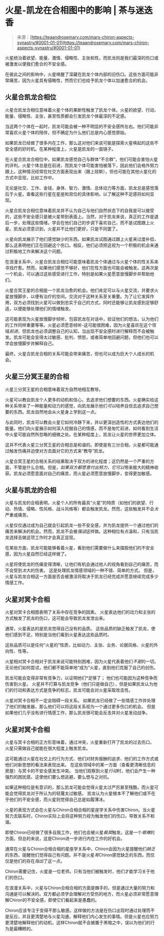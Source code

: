 <!--yml

类别：未分类

日期：2024-06-12 18:22:58

-->

# 火星-凯龙在合相图中的影响 | 茶与迷迭香

> 来源：[https://teaandrosemary.com/mars-chiron-aspects-synastry/#0001-01-01](https://teaandrosemary.com/mars-chiron-aspects-synastry/#0001-01-01)

火星统治着欲望、能量、激情、侵略性、主张和性，而凯龙则是我们最深的伤口或被激发以便我们愈合的不安全感。

在彼此之间的影响中，火星唤醒了深藏在凯龙个体内部的旧伤口。这些方面可能非常痛苦，因为火星具有侵略性，然而它们也给予凯龙个体以加速愈合的机会。

## 火星合凯龙合相位

火星合凯龙合相位意味着火星个体的果断性触发了凯龙个体。火星的欲望、行动、能量、侵略性、主张，甚至性质都会引发凯龙个体最深的不足感。

当这两个个体在一起时，凯龙可能会被一种不明显的不安全感所左右。他们可能非常喜欢火星个体的陪伴，但不确定为什么他们总是内心感觉原始。

如果凯龙已经做了很多内在工作，那么这对他们来说可能是探索火星唤起的这些不安全感的好时机。在某种程度上，火星是凯龙的一面镜子。

在火星合凯龙合相位中，如果凯龙感觉自己与群体“不合群”，他们可能会害怕火星的评判。火星个体总是在前进，而凯龙个体可能害怕被落下，因此他们会格外努力跟上。这种情况经常在社交方面表现出来（跟上琼斯），但也可能在其他火星化的方式中显现，比如工作中。

无论是社交、工作、金钱、身体、智力、激情、总体动力等方面，凯龙总是感觉落后于火星。查看这些行星在星座和宫位的具体影响，以了解这种不足感将如何显现。

火星合凯龙合相位意味着凯龙并不认为自己与他们自然状态下的自我是可以接受的，这些不安全感只是被火星带到表面上。当然，对于凯龙来说，真正的工作是退后一步，处理这些情绪，学会在他们自己的步调下喜欢自己，而不是试图跟上火星。凯龙必须意识到，火星并不比他们更好，只是不同罢了。

火星向凯龙展示了他们感觉缺少的东西。如果凯龙试图通过跟上火星来过度补偿，那么这表明他们正在回避这个伤口。相反，他们必须把这视为一个积极的机会来通过积极地工作来解决这个问题。

在浪漫关系中，火星合凯龙合相位可能意味着凯龙个体通过与火星个体的性关系来寻找疗愈。然而，如果他们感觉不够好，他们在性方面也可能会被触发。这再次是一个机会，可以通过这些感受进行工作，特别是如果火星愿意放慢脚步并帮助他们。

火星合冥王星的合相是一个凯龙治愈的机会。他们肯定可以与火星交流，并要求火星放慢脚步，以便有治疗的空间。交流对于这种关系至关重要。为了让它发挥作用，双方必须找到火星可以做到忠实于自己的方式，同时还能够让凯龙感到足够舒适，以便能够处理他们的情绪触发。

这可能表现为火星放慢脚步倾听，包容凯龙在对话中，验证他们的想法，认为他们的工作同样重要等等。火星必须愿意倾听-这可能很困难，因为火星喜欢在这个领域*前进*，但凯龙也必须调整自己的认知，当出现不安全感时进行解释而不会被触发。凯龙可能会变得太过敏感、批判、愤怒，或者简单地回避问题，但他们也可以学会放慢脚步并解释自己。

最终，火星合凯龙合相的关系可能会带来痛苦，但也可以成为巨大个人成长的机会。

## 火星三分冥王星的合相

火星三分冥王星的合相意味着双方自然地相互教导。

火星可以教会凯龙个人更多的动机和信心，去追求他们想要的东西。火星确实给这种关系带来了一种能量和动力的感觉，向凯龙展示他们*可以*培养自信去追求自己想要的东西。凯龙自然地会从火星身上学到这一点。

与此同时，凯龙可以教会火星它如何冷静下来，并以更深创造性的方式表达他们的能量。他们向火星展示如何深入挖掘自己的情感，而不是匆忙前进，如何看到生活中火星可能自然所忽略的细微之处。在某种程度上，凯龙让火星的世界更加立体。

这并不代表火星三分冥王星的合相总是和谐的。即使是有三分合相，火星都可能通过触发伤痛并迫使对方去面对它的方式来“教导”凯龙。

火星合冥王星的合相关系的结果取决于双方的进化程度；这仍然是一个严重的方面，不管是什么合相。但是，*如果双方都愿意付出努力，它可以*带来极大的精神收获。凯龙必须愿意面对自己的痛苦，而火星必须愿意放慢脚步，变得更加敏感。

## 火星与凯龙的合相

火星与凯龙的合相表明，火星个人的所有最具“火星”的特质（如他们的欲望、行动、热情、侵略、性风格、战斗风格等）都会触发凯龙。然而，这些触发并不会*太*严重或痛苦。

火星仅仅通过成为自己就会引起凯龙一些不安全感，并为凯龙提供一个通过他们的痛苦来解决的机会。然而，凯龙不会被*强迫*这样做。这种相位有点温和，只有当凯龙选择去做这项工作时才会真正显现。

在某些方面，凯龙可能能够看着火星，看到他们需要做什么来摆脱他们的不安全感，因为火星自然已经这样做了。

火星将使凯龙的伤痛变得清晰，让他们有机会通过他人的视角看到自己的痛苦，而不会受到*太*大的伤害。 这是处理凯龙情感领域的一种不错、简单的方式。 但是，火星与凯龙合相这一方面是否会被激活将取决于凯龙已经完成并愿意继续完成多少情感工作。

## 火星对冥卡合相

火星对冥卡合相图表明了关系中存在竞争的因素。 火星表达他们的动力和主张的方式触发了凯龙的伤口，这可能会导致凯龙发泄出来。

通常，火星表达的是凯龙觉得自己没有的品质。 这些品质的缺乏触发了凯龙，使他们感到不足，特别是当他们看到火星表达这些品质时。

这些品质可以是任何“火星的”性质，比如动力、主张、业务、论据风格、火星的外向性、性等。

火星相对冥卡合相对于凯龙来说可能特别困难，因为火星代表着他们*不是*的一切。 无论他们如何尝试，他们都不能简单地“成为”火星，直到他们克服了自己的创伤。

凯龙可能会变得非常有竞争力，以证明他们*足够了； 他们也可能因为这种竞争而伤害到火星。 火星并不打算与凯龙竞争（他们只是做自己），但是如果凯龙认为他们的行动和表达方式是竞争的标志，凯龙可能会对火星采取攻击性。

火星对冥卡合相不一定会阻碍一段关系。 如果凯龙已经做了一些情感工作并处理了他们的触发器，那么他们可以将这段关系视为一个通过更多伤口的机会。 但是如果他们几乎没有进行情感工作，那么凯龙很可能会反击并对火星发动战争。

## 火星对冥卡合相

火星与冥卡合相的正方形意味着，通过冲突，火星重新打开了凯龙的过去伤口。 火星只需做自己就能在很大程度上触发凯龙。

这可能通过火星在社交上的行为方式、他们对财务报酬的追求、他们的工作方式或他们对新思想的看法来表现出来。 在这些领域中的某一方面（查看更清晰信息的房屋）与冥卡的不安全感发生冲突。 当他们观察到火星*行动*时，他们会产生一种强烈的困扰感，这使他们要么想逃避，要么想与之对抗。

如果这种相位是有意识的，那么凯龙可能会觉得火星太过严厉甚至残酷，而火星可能会觉得凯龙对于所认为的轻蔑太过敏感。 凯龙认为火星根本不了解他们或不在乎他们的不安全感，而火星则觉得自己总是如履薄冰。

火星的表现方式会在火星与Chiron合相合相的星座学关系中伤害Chiron。当火星努力去联系时，Chiron实际上会将这种努力视为触发他们的伤口，导致关系不和谐。

即使Chiron已经做了很多自我工作，他们也会被火星*极其*触发。这是一个*艰难*的方面。但总的来说，这是Chiron进一步进行内在工作的好机会。

通常在火星与Chiron合相合相的星座学关系中，Chiron会因为火星提醒他们*缺乏*的东西，提醒他们觉得自己有问题。并不是火星*有*Chiron感觉缺乏的东西，而仅仅是他们的存在*指出*了这一点。

Chiron需要记住，火星是一位老师。只有当他们被触发时，他们才能学习关于他们的伤口。

在浪漫关系中，火星与Chiron合相合相的方面是棘手的，但是通过大量的努力和沟通是可以解决的。双方都必须学会理解对方受伤的地方，而火星必须非常愿意理解Chiron的不安全感，即使它们看起来是愚蠢的。

Chiron应该专注于变得不那么敏感。这样做的方法是在伤口出现时通过处理而不是反应，并且更清楚地与火星沟通，解释他们内心发生的事情。但是火星也应努力更清楚地解释他们的动机，这样Chiron就不会被置于黑暗之中，误以为他们的行为是最糟糕的。
